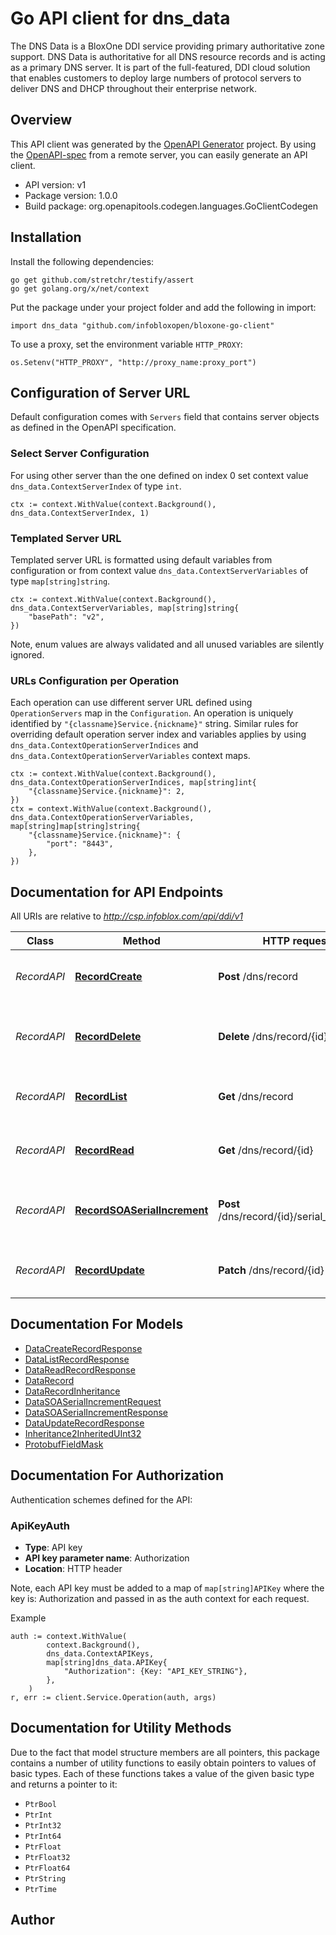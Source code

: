 # Go API client for dns_data

The DNS Data is a BloxOne DDI service providing primary authoritative zone support. DNS Data is authoritative for all DNS resource records and is acting as a primary DNS server. It is part of the full-featured, DDI cloud solution that enables customers to deploy large numbers of protocol servers to deliver DNS and DHCP throughout their enterprise network. 



## Overview
This API client was generated by the [OpenAPI Generator](https://openapi-generator.tech) project.  By using the [OpenAPI-spec](https://www.openapis.org/) from a remote server, you can easily generate an API client.

- API version: v1
- Package version: 1.0.0
- Build package: org.openapitools.codegen.languages.GoClientCodegen

## Installation

Install the following dependencies:

```shell
go get github.com/stretchr/testify/assert
go get golang.org/x/net/context
```

Put the package under your project folder and add the following in import:

```golang
import dns_data "github.com/infobloxopen/bloxone-go-client"
```

To use a proxy, set the environment variable `HTTP_PROXY`:

```golang
os.Setenv("HTTP_PROXY", "http://proxy_name:proxy_port")
```

## Configuration of Server URL

Default configuration comes with `Servers` field that contains server objects as defined in the OpenAPI specification.

### Select Server Configuration

For using other server than the one defined on index 0 set context value `dns_data.ContextServerIndex` of type `int`.

```golang
ctx := context.WithValue(context.Background(), dns_data.ContextServerIndex, 1)
```

### Templated Server URL

Templated server URL is formatted using default variables from configuration or from context value `dns_data.ContextServerVariables` of type `map[string]string`.

```golang
ctx := context.WithValue(context.Background(), dns_data.ContextServerVariables, map[string]string{
	"basePath": "v2",
})
```

Note, enum values are always validated and all unused variables are silently ignored.

### URLs Configuration per Operation

Each operation can use different server URL defined using `OperationServers` map in the `Configuration`.
An operation is uniquely identified by `"{classname}Service.{nickname}"` string.
Similar rules for overriding default operation server index and variables applies by using `dns_data.ContextOperationServerIndices` and `dns_data.ContextOperationServerVariables` context maps.

```golang
ctx := context.WithValue(context.Background(), dns_data.ContextOperationServerIndices, map[string]int{
	"{classname}Service.{nickname}": 2,
})
ctx = context.WithValue(context.Background(), dns_data.ContextOperationServerVariables, map[string]map[string]string{
	"{classname}Service.{nickname}": {
		"port": "8443",
	},
})
```

## Documentation for API Endpoints

All URIs are relative to *http://csp.infoblox.com/api/ddi/v1*

Class | Method | HTTP request | Description
------------ | ------------- | ------------- | -------------
*RecordAPI* | [**RecordCreate**](docs/RecordAPI.md#recordcreate) | **Post** /dns/record | Create the DNS resource record.
*RecordAPI* | [**RecordDelete**](docs/RecordAPI.md#recorddelete) | **Delete** /dns/record/{id} | Move the DNS resource record to recycle bin.
*RecordAPI* | [**RecordList**](docs/RecordAPI.md#recordlist) | **Get** /dns/record | Retrieve DNS resource records.
*RecordAPI* | [**RecordRead**](docs/RecordAPI.md#recordread) | **Get** /dns/record/{id} | Retrieve the DNS resource record.
*RecordAPI* | [**RecordSOASerialIncrement**](docs/RecordAPI.md#recordsoaserialincrement) | **Post** /dns/record/{id}/serial_increment | Increment serial number for the SOA record.
*RecordAPI* | [**RecordUpdate**](docs/RecordAPI.md#recordupdate) | **Patch** /dns/record/{id} | Update the DNS resource record.


## Documentation For Models

 - [DataCreateRecordResponse](docs/DataCreateRecordResponse.md)
 - [DataListRecordResponse](docs/DataListRecordResponse.md)
 - [DataReadRecordResponse](docs/DataReadRecordResponse.md)
 - [DataRecord](docs/DataRecord.md)
 - [DataRecordInheritance](docs/DataRecordInheritance.md)
 - [DataSOASerialIncrementRequest](docs/DataSOASerialIncrementRequest.md)
 - [DataSOASerialIncrementResponse](docs/DataSOASerialIncrementResponse.md)
 - [DataUpdateRecordResponse](docs/DataUpdateRecordResponse.md)
 - [Inheritance2InheritedUInt32](docs/Inheritance2InheritedUInt32.md)
 - [ProtobufFieldMask](docs/ProtobufFieldMask.md)


## Documentation For Authorization


Authentication schemes defined for the API:
### ApiKeyAuth

- **Type**: API key
- **API key parameter name**: Authorization
- **Location**: HTTP header

Note, each API key must be added to a map of `map[string]APIKey` where the key is: Authorization and passed in as the auth context for each request.

Example

```golang
auth := context.WithValue(
		context.Background(),
		dns_data.ContextAPIKeys,
		map[string]dns_data.APIKey{
			"Authorization": {Key: "API_KEY_STRING"},
		},
	)
r, err := client.Service.Operation(auth, args)
```


## Documentation for Utility Methods

Due to the fact that model structure members are all pointers, this package contains
a number of utility functions to easily obtain pointers to values of basic types.
Each of these functions takes a value of the given basic type and returns a pointer to it:

* `PtrBool`
* `PtrInt`
* `PtrInt32`
* `PtrInt64`
* `PtrFloat`
* `PtrFloat32`
* `PtrFloat64`
* `PtrString`
* `PtrTime`

## Author



